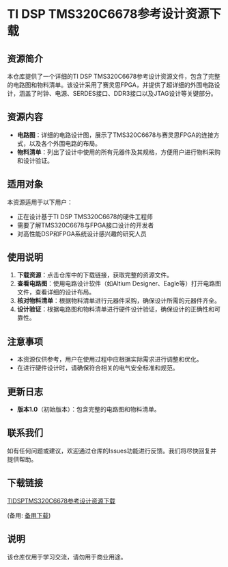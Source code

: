 # TI DSP TMS320C6678参考设计资源下载

## 资源简介

本仓库提供了一个详细的TI DSP TMS320C6678参考设计资源文件，包含了完整的电路图和物料清单。该设计采用了赛灵思FPGA，并提供了超详细的外围电路设计，涵盖了时钟、电源、SERDES接口、DDR3接口以及JTAG设计等关键部分。

## 资源内容

- **电路图**：详细的电路设计图，展示了TMS320C6678与赛灵思FPGA的连接方式，以及各个外围电路的布局。
- **物料清单**：列出了设计中使用的所有元器件及其规格，方便用户进行物料采购和设计验证。

## 适用对象

本资源适用于以下用户：

- 正在设计基于TI DSP TMS320C6678的硬件工程师
- 需要了解TMS320C6678与FPGA接口设计的开发者
- 对高性能DSP和FPGA系统设计感兴趣的研究人员

## 使用说明

1. **下载资源**：点击仓库中的下载链接，获取完整的资源文件。
2. **查看电路图**：使用电路设计软件（如Altium Designer、Eagle等）打开电路图文件，查看详细的设计布局。
3. **核对物料清单**：根据物料清单进行元器件采购，确保设计所需的元器件齐全。
4. **设计验证**：根据电路图和物料清单进行硬件设计验证，确保设计的正确性和可靠性。

## 注意事项

- 本资源仅供参考，用户在使用过程中应根据实际需求进行调整和优化。
- 在进行硬件设计时，请确保符合相关的电气安全标准和规范。

## 更新日志

- **版本1.0**（初始版本）：包含完整的电路图和物料清单。

## 联系我们

如有任何问题或建议，欢迎通过仓库的Issues功能进行反馈。我们将尽快回复并提供帮助。

## 下载链接
[TIDSPTMS320C6678参考设计资源下载](https://pan.quark.cn/s/212181a5165a) 

(备用: [备用下载](https://pan.baidu.com/s/1ulrt-ttRlSkA1Spz5oZ-8w?pwd=1234))

## 说明

该仓库仅用于学习交流，请勿用于商业用途。
